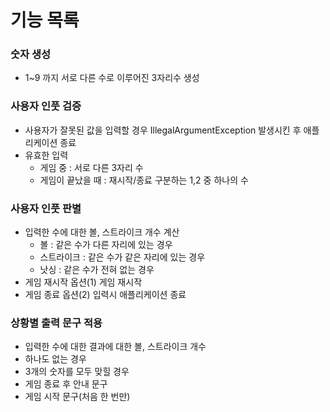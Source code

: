 # 기능 목록
### 숫자 생성
* 1~9 까지 서로 다른 수로 이루어진 3자리수 생성

### 사용자 인풋 검증
* 사용자가 잘못된 값을 입력할 경우 IllegalArgumentException 발생시킨 후 
  애플리케이션 종료
* 유효한 입력
  * 게임 중 : 서로 다른 3자리 수
  * 게임이 끝났을 때 : 재시작/종료 구분하는 1,2 중 하나의 수

### 사용자 인풋 판별
* 입력한 수에 대한 볼, 스트라이크 개수 계산
  * 볼 : 같은 수가 다른 자리에 있는 경우
  * 스트라이크 : 같은 수가 같은 자리에 있는 경우
  * 낫싱 : 같은 수가 전혀 없는 경우
* 게임 재시작 옵션(1) 게임 재시작 
* 게임 종료 옵션(2) 입력시 애플리케이션 종료

### 상황별 출력 문구 적용
* 입력한 수에 대한 결과에 대한 볼, 스트라이크 개수
* 하나도 없는 경우
* 3개의 숫자를 모두 맞힐 경우
* 게임 종료 후 안내 문구
* 게임 시작 문구(처음 한 번만)
